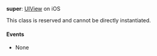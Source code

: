 **super**: [UIView](UIView.md) on iOS

This class is reserved and cannot be directly instantiated.

#### Events

* None



